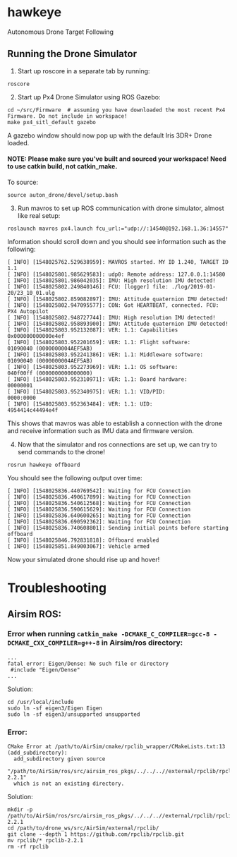# hawkeye
Autonomous Drone Target Following 


## Running the Drone Simulator
1. Start up roscore in a separate tab by running:
```
roscore
```

2. Start up Px4 Drone Simulator using ROS Gazebo:
```
cd ~/src/Firmware  # assuming you have downloaded the most recent Px4 Firmware. Do not include in workspace!
make px4_sitl_default gazebo
```
A gazebo window should now pop up with the default Iris 3DR+ Drone loaded.

#### NOTE: Please make sure you've built and sourced your workspace! Need to use catkin build, not catkin_make.

To source:
```
source auton_drone/devel/setup.bash
```

3. Run mavros to set up ROS communication with drone simulator, almost like real setup:
```
roslaunch mavros px4.launch fcu_url:="udp://:14540@192.168.1.36:14557"
```
Information should scroll down and you should see information such as the following:
```
[ INFO] [1548025762.529638959]: MAVROS started. MY ID 1.240, TARGET ID 1.1
[ INFO] [1548025801.985629583]: udp0: Remote address: 127.0.0.1:14580
[ INFO] [1548025801.986042035]: IMU: High resolution IMU detected!
[ INFO] [1548025802.249840146]: FCU: [logger] file: ./log/2019-01-20/23_10_01.ulg
[ INFO] [1548025802.859082897]: IMU: Attitude quaternion IMU detected!
[ INFO] [1548025802.947095577]: CON: Got HEARTBEAT, connected. FCU: PX4 Autopilot
[ INFO] [1548025802.948727744]: IMU: High resolution IMU detected!
[ INFO] [1548025802.958893900]: IMU: Attitude quaternion IMU detected!
[ INFO] [1548025803.952132087]: VER: 1.1: Capabilities         0x000000000000e4ef
[ INFO] [1548025803.952201659]: VER: 1.1: Flight software:     01090040 (0000000004AEF5AB)
[ INFO] [1548025803.952241386]: VER: 1.1: Middleware software: 01090040 (0000000004AEF5AB)
[ INFO] [1548025803.952273969]: VER: 1.1: OS software:         040f00ff (0000000000000000)
[ INFO] [1548025803.952310971]: VER: 1.1: Board hardware:      00000001
[ INFO] [1548025803.952340975]: VER: 1.1: VID/PID:             0000:0000
[ INFO] [1548025803.952363484]: VER: 1.1: UID:                 4954414c44494e4f
```
This shows that mavros was able to establish a connection with the drone and receive information such as IMU data and firmware version.

4. Now that the simulator and ros connections are set up, we can try to send commands to the drone!
```
rosrun hawkeye offboard
```
You should see the following output over time:
```
[ INFO] [1548025836.440769542]: Waiting for FCU Connection
[ INFO] [1548025836.490617899]: Waiting for FCU Connection
[ INFO] [1548025836.540612568]: Waiting for FCU Connection
[ INFO] [1548025836.590615629]: Waiting for FCU Connection
[ INFO] [1548025836.640600265]: Waiting for FCU Connection
[ INFO] [1548025836.690592362]: Waiting for FCU Connection
[ INFO] [1548025836.740608801]: Sending initial points before starting offboard
[ INFO] [1548025846.792831818]: Offboard enabled
[ INFO] [1548025851.849003067]: Vehicle armed
```
Now your simulated drone should rise up and hover!
# Troubleshooting
## Airsim ROS:
### Error when running ```catkin_make -DCMAKE_C_COMPILER=gcc-8 -DCMAKE_CXX_COMPILER=g++-8``` in Airsim/ros directory:
```
...
fatal error: Eigen/Dense: No such file or directory
 #include "Eigen/Dense"
...
```
Solution:
```
cd /usr/local/include
sudo ln -sf eigen3/Eigen Eigen
sudo ln -sf eigen3/unsupported unsupported
```

### Error:
```
CMake Error at /path/to/AirSim/cmake/rpclib_wrapper/CMakeLists.txt:13 (add_subdirectory):
  add_subdirectory given source
  "/path/to/AirSim/ros/src/airsim_ros_pkgs/../../..//external/rpclib/rpclib-2.2.1"
  which is not an existing directory.
```
Solution:
```
mkdir -p /path/to/AirSim/ros/src/airsim_ros_pkgs/../../..//external/rpclib/rpclib-2.2.1
cd /path/to/drone_ws/src/AirSim/external/rpclib/
git clone --depth 1 https://github.com/rpclib/rpclib.git
mv rpclib/* rpclib-2.2.1
rm -rf rpclib
```
